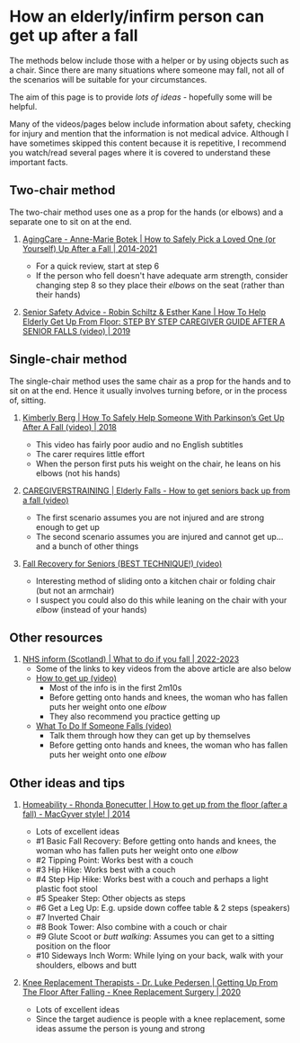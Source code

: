 # How an elderly/infirm person can get up after a fall

The methods below include those with a helper or by using objects such as a chair.
Since there are many situations where someone may fall, not all of the scenarios
will be suitable for your circumstances.

The aim of this page is to provide *lots of ideas* - hopefully some will be helpful.

Many of the videos/pages below include information about safety, checking for injury
and mention that the information is not medical advice. Although I have sometimes
skipped this content because it is repetitive, I recommend you watch/read several
pages where it is covered to understand these important facts.


## Two-chair method

The two-chair method uses one as a prop for the hands (or elbows) and a separate one to sit on at the end.

1. [AgingCare - Anne-Marie Botek | How to Safely Pick a Loved One (or Yourself) Up After a Fall | 2014-2021](https://www.agingcare.com/articles/pick-up-a-senior-after-a-fall-170447.htm)
   - For a quick review, start at step 6
   - If the person who fell doesn't have adequate arm strength, consider changing step 8
     so they place their *elbows* on the seat (rather than their hands)

1. [Senior Safety Advice - Robin Schiltz & Esther Kane | How To Help Elderly Get Up From Floor: STEP BY STEP CAREGIVER GUIDE AFTER A SENIOR FALLS (video) | 2019](https://www.youtube.com/watch?v=QPlVYE8BGmM&t=4m32s)


## Single-chair method

The single-chair method uses the same chair as a prop for the hands and to sit on at the end.
Hence it usually involves turning before, or in the process of, sitting.

1. [Kimberly Berg | How To Safely Help Someone With Parkinson’s Get Up After A Fall (video) | 2018](https://www.youtube.com/watch?v=vXkv_ODqDgY)
   - This video has fairly poor audio and no English subtitles
   - The carer requires little effort
   - When the person first puts his weight on the chair, he leans on his
     elbows (not his hands)

1. [CAREGIVERSTRAINING | Elderly Falls - How to get seniors back up from a fall (video)](https://www.youtube.com/watch?v=99GnNHk71Qw&t=1m36s)
   - The first scenario assumes you are not injured and are strong enough to get up
   - The second scenario assumes you are injured and cannot get up... and a bunch of other things

1. [Fall Recovery for Seniors (BEST TECHNIQUE!) (video)](https://www.youtube.com/watch?v=Snb_1xZi5v0&t=3m36s)
   - Interesting method of sliding onto a kitchen chair or folding chair (but not an armchair)
   - I suspect you could also do this while leaning on the chair with your *elbow* (instead of your hands)


## Other resources

1. [NHS inform (Scotland) | What to do if you fall | 2022-2023](https://www.nhsinform.scot/healthy-living/preventing-falls/dealing-with-a-fall/what-to-do-if-you-fall)
   - Some of the links to key videos from the above article are also below
   - [How to get up (video)](https://www.youtube.com/watch?v=hYdz7sNQgEk)
     * Most of the info is in the first 2m10s
     * Before getting onto hands and knees, the woman who has fallen puts her weight onto one *elbow*
     * They also recommend you practice getting up
   - [What To Do If Someone Falls (video)](https://www.youtube.com/watch?v=cEUjOewgWBA)
     * Talk them through how they can get up by themselves
     * Before getting onto hands and knees, the woman who has fallen puts her weight onto one *elbow*


## Other ideas and tips

1. [Homeability - Rhonda Bonecutter | How to get up from the floor (after a fall) - MacGyver style! | 2014](https://www.youtube.com/watch?v=4ETgQD8QhZs&t=1m52s)
   - Lots of excellent ideas
   - #1 Basic Fall Recovery: Before getting onto hands and knees, the woman who has fallen puts her weight onto one *elbow*
   - #2 Tipping Point: Works best with a couch
   - #3 Hip Hike: Works best with a couch
   - #4 Step Hip Hike: Works best with a couch and perhaps a light plastic foot stool
   - #5 Speaker Step: Other objects as steps
   - #6 Get a Leg Up: E.g. upside down coffee table & 2 steps (speakers)
   - #7 Inverted Chair
   - #8 Book Tower: Also combine with a couch or chair
   - #9 Glute Scoot or *butt walking*: Assumes you can get to a sitting position on the floor
   - #10 Sideways Inch Worm: While lying on your back, walk with your shoulders, elbows and butt

1. [Knee Replacement Therapists - Dr. Luke Pedersen | Getting Up From The Floor After Falling - Knee Replacement Surgery | 2020](https://www.youtube.com/watch?v=-tUG4mDP6ac)
   - Lots of excellent ideas
   - Since the target audience is people with a knee replacement, some ideas
     assume the person is young and strong

